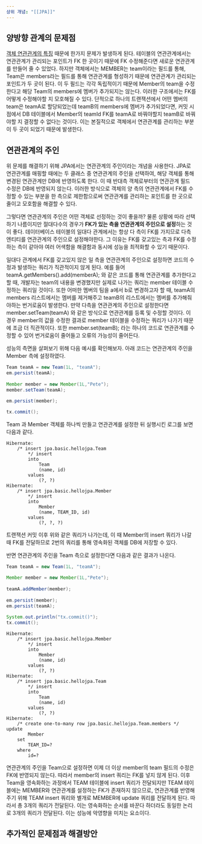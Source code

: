 ```yaml
---
상위 개념: "[[JPA]]"
---
```

## 양방향 관계의 문제점

 [객체 연관관계의 특징](단방향,%20양방향.md) 때문에 한가지 문제가 발생하게 된다. 테이블의 연관관계에서는 연관관계가 관리되는 포인트가 FK 한 곳이기 때문에 FK 수정해준다면 새로운 연관관계를 만들어 줄 수 있었다. 하지만 객체에서는 MEMBER는 team이라는 필드를 통해, Team은 members라는 필드를 통해 연관관계를 형성하기 때문에 연관관계가 관리되는 포인트가 두 곳이 된다. 이 두 필드는 각각 독립적이기 때문에 Member의 team을 수정한다고 해당 Team의 members에 멤버가 추가되지는 않는다. 이러한 구조에서는 FK를 어떻게 수정해야할 지 모호해질 수 있다. 단적으로 하나의 트랜잭션에서 어떤 멤버의 team은 teamA로 할당되었는데 teamB의 members에 멤버가 추가되었다면, 커밋 시점에서 DB 테이블에서 Member의 teamId FK를 teamA로 바꿔야할지 teamB로 바꿔야할 지 결정할 수 없다는 것이다. 이는 본질적으로 객체에서 연관관계를 관리하는 부분이 두 곳이 되었기 때문에 발생한다.

## 연관관계의 주인

위 문제를 해결하기 위해 JPA에서는 연관관계의 주인이라는 개념을 사용한다. JPA로 연관관계를 매핑할 때에는 두 클래스 중 연관관계의 주인을 선택하여, 해당 객체를 통해 변경된 연관관계만 DB에 반영하도록 한다. 이 때 반대측 객체로부터의 연관관계 필드 수정은 DB에 반영되지 않는다. 이러한 방식으로 객체의 양 측의 연관관계에서 FK를 수정할 수 있는 부분을 한 측으로 제한함으로써 연관관계를 관리하는 포인트를 한 곳으로 줄이고 모호함을 해결할 수 있다.

그렇다면 연관관계의 주인은 어떤 객체로 선정하는 것이 좋을까? 물론 상황에 따라 선택하기 나름이지만 절대다수의 경우가 **FK가 있는 측을 연관관계의 주인으로 설정**하는 것이 좋다. 데이터베이스 테이블의 일대다 관계에서는 항상 다 측이 FK를 가지므로 다측 엔티티를 연관관계의 주인으로 설정해야한다. 그 이유는 FK를 갖고있는 측과 FK를 수정하는 측이 같아야 여러 어색함을 해결함과 동시에 성능을 최적화할 수 있기 때문이다.

일대다 관계에서 FK를 갖고있지 않은 일 측을 연관관계의 주인으로 설정하면 코드의 수정과 발생하는 쿼리가 직관적이지 않게 된다. 예를 들어 teamA.getMembers().add(memberA); 와 같은 코드를 통해 연관관계를 추가한다고 할 때, 개발자는 team의 내용을 변경했지만 실제로 나가는 쿼리는 member 테이블 수정하는 쿼리일 것이다. 또한 어떠한 멤버의 팀을 a에서 b로 변경하고자 할 때, teamA의 members 리스트에서는 멤버를 제거해주고 teamB의 리스트에서는 멤버를 추가해줘야하는 번거로움이 발생한다. 만약 다측을 연관관계의 주인으로 설정한다면 member.setTeam(teamA) 와 같은 방식으로 연관관계를 등록 및 수정할 것이다. 이 경우 member의 값을 수정한 결과로 member 테이블을 수정하는 쿼리가 나가기 때문에 조금 더 직관적이다. 또한 member.set(teamB); 라는 하나의 코드로 연관관계를 수정할 수 있어 번거로움이 줄어들고 오류의 가능성이 줄어든다.

성능의 측면을 살펴보기 위해 다음 예시를 확인해보자. 아래 코드는 연관관계의 주인을 Member 측에 설정하였다.
```java
Team teamA = new Team(1L, "teamA");  
em.persist(teamA);  
  
Member member = new Member(1L,"Pete");  
member.setTeam(teamA);  

em.persist(member);  
  
tx.commit();

```

Team 과 Member 객체를 하나씩 만들고 연관관계를 설정한 뒤 실행시킨 로그를 보면 다음과 같다.
```
Hibernate: 
    /* insert jpa.basic.hellojpa.Team
        */ insert 
        into
            Team
            (name, id) 
        values
            (?, ?)
Hibernate: 
    /* insert jpa.basic.hellojpa.Member
        */ insert 
        into
            Member
            (name, TEAM_ID, id) 
        values
            (?, ?, ?)
```

트랜잭션 커밋 이후 위와 같은 쿼리가 나가는데, 이 때 Member의 insert 쿼리가 나갈 때 FK를 전달하므로 2번의 쿼리를 통해 영속화된 객체를 DB에 저장할 수 있다. 

반면 연관관계의 주인을 Team 측으로 설정한다면 다음과 같은 결과가 나온다.
```java
Team teamA = new Team(1L, "teamA");  

Member member = new Member(1L,"Pete");  
  
teamA.addMember(member);  
  
em.persist(member);  
em.persist(teamA);  
  
System.out.println("tx.commit()");  
tx.commit();
```

```
Hibernate: 
    /* insert jpa.basic.hellojpa.Member
        */ insert 
        into
            Member
            (name, id) 
        values
            (?, ?)
Hibernate: 
    /* insert jpa.basic.hellojpa.Team
        */ insert 
        into
            Team
            (name, id) 
        values
            (?, ?)
Hibernate: 
    /* create one-to-many row jpa.basic.hellojpa.Team.members */ update
        Member 
    set
        TEAM_ID=? 
    where
        id=?
```

연관관계의 주인을 Team으로 설정하면 이제 더 이상 member의 team 필드의 수정은 FK에 반영되지 않는다. 따라서 member의 insert 쿼리는 FK를 넣지 않게 된다. 이후 Team을 영속화하는 과정에서 TEAM 테이블에 insert 쿼리가 전달되지만 TEAM 테이블에는 MEMBER와 연관관계를 설정하는 FK가 존재하지 않으므로, 연관관계를 반영해주기 위해 TEAM insert 쿼리와 별개로 MEMBER에 update 쿼리를 전달하게 된다. 따라서 총 3개의 쿼리가 전달된다. 이는 영속화하는 순서를 바꾼다 하더라도 동일한 논리로 3개의 쿼리가 전달된다. 이는 성능에 악영향을 미치는 요소이다.
## 추가적인 문제점과 해결방안
